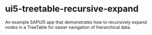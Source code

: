 # ui5-treetable-recursive-expand
An example SAPUI5 app that demonstrates how to recursively expand nodes in a TreeTable for easier navigation of hierarchical data.
